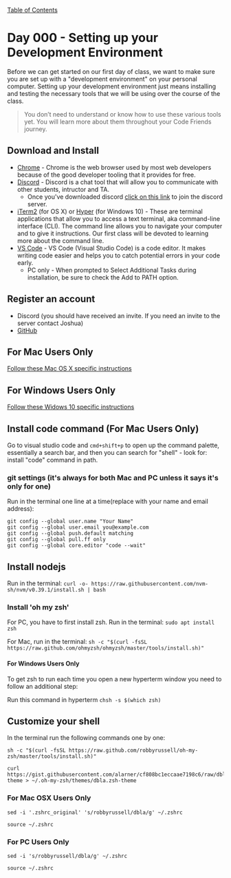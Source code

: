 [Table of Contents](/README.md)

# Day 000 - Setting up your Development Environment

Before we can get started on our first day of class, we want to make sure you are set up with a "development environment" on your personal computer. Setting up your development environment just means installing and testing the necessary tools that we will be using over the course of the class.

> You don’t need to understand or know how to use these various tools yet. You will learn more about them throughout your Code Friends journey. 

## Download and Install
* [Chrome](https://www.google.com/chrome/) - Chrome is the web browser used by most web developers because of the good developer tooling that it provides for free.
* [Discord](https://discord.com/download) - Discord is a chat tool that will allow you to communicate with other students, intructor and TA.
    * Once you've downloaded discord [click on this link](https://discord.gg/p37P2Xrj) to join the discord server.
* [iTerm2](https://www.iterm2.com/downloads.html) (for OS X) or [Hyper](https://hyper.is) (for Windows 10) - These are terminal applications that allow you to access a text terminal, aka command-line interface (CLI). The command line allows you to navigate your computer and to give it instructions. Our first class will be devoted to learning more about the command line.
* [VS Code](https://code.visualstudio.com/Download) - VS Code (Visual Studio Code) is a code editor. It makes writing code easier and helps you to catch potential errors in your code early.
    * PC only - When prompted to Select Additional Tasks during installation, be sure to check the Add to PATH option. 

## Register an account
* Discord (you should have received an invite. If you need an invite to the server contact Joshua)
* [GitHub](https://github.com/join)

## For Mac Users Only

[Follow these Mac OS X specific instructions](./mac.md)

## For Windows Users Only

[Follow these Widows 10 specific instructions](./windows.md)

## Install code command (For Mac Users Only)

Go to visual studio code and `cmd+shift+p` to open up the command palette, essentially a search bar, and then you can search for "shell" - look for: install "code" command in path.

### git settings (it's always for both Mac and PC unless it says it's only for one)

Run in the terminal one line at a time(replace with your name and email address):

```
git config --global user.name "Your Name"
git config --global user.email you@example.com
git config --global push.default matching
git config --global pull.ff only
git config --global core.editor "code --wait"
```

## Install nodejs 

Run in the terminal: `curl -o- https://raw.githubusercontent.com/nvm-sh/nvm/v0.39.1/install.sh | bash`

### Install 'oh my zsh'

For PC, you have to first install zsh. Run in the terminal:
`sudo apt install zsh` 

For Mac, run in the terminal: `sh -c "$(curl -fsSL https://raw.github.com/ohmyzsh/ohmyzsh/master/tools/install.sh)"`

#### For Windows Users Only

To get zsh to run each time you open a new hyperterm window you need to follow an additional step:

Run this command in hyperterm `chsh -s $(which zsh)`

## Customize your shell

In the terminal run the following commands one by one:

```
sh -c "$(curl -fsSL https://raw.github.com/robbyrussell/oh-my-zsh/master/tools/install.sh)"

```
```
curl https://gist.githubusercontent.com/alarner/cf808bc1eccaae7198c6/raw/dbla.zsh-theme > ~/.oh-my-zsh/themes/dbla.zsh-theme
```

### For Mac OSX Users Only
```
sed -i '.zshrc_original' 's/robbyrussell/dbla/g' ~/.zshrc
```
```
source ~/.zshrc
```

### For PC Users Only

```
sed -i 's/robbyrussell/dbla/g' ~/.zshrc
```
```
source ~/.zshrc
```
